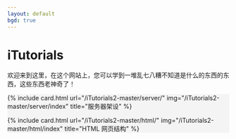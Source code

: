 ```yaml
---
layout: default
bgd: true
---
```


<div class="jumbotron mb-3 mb-0">
<h1 class="display-4">iTutorials</h1>
<p class="lead">欢迎来到这里，在这个网站上，您可以学到一堆乱七八糟不知道是什么的东西的东西，这些东西老神奇了！</p>
</div>

<div class="mt-3 row row-cols-1 row-cols-sm-2 row-cols-lg-3" style="background:#f4f4f4">

{% include card.html url="/iTutorials2-master/server/" img="/iTutorials2-master/server/index" title="服务器架设" %}

{% include card.html url="/iTutorials2-master/html/" img="/iTutorials2-master/html/index" title="HTML 网页结构" %}

<!--CSS 展示效果,JS 功能行为-->

</div>
